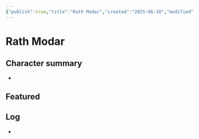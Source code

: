 ```yaml
---
{"publish":true,"title":"Rath Modar","created":"2025-06-30","modified":"2025-07-16T20:41:12.096+02:00","cssclasses":""}
---
```



# Rath Modar

## Character summary
* 

## Featured


## Log
* 